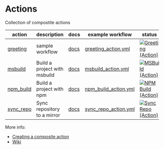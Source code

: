 # Actions

Collection of compostite actions

| action | description | docs | example workflow | status |
| -- |  -- | -- | -- | -- |
| [greeting](greeting/action.yml) | sample workflow | [docs](greeting/README.md) | [greeting_action.yml](.github/workflows/greeting_action.yml) | [![Greeting (Action)](https://github.com/DynamoDS/actions/actions/workflows/greeting_action.yml/badge.svg)](https://github.com/DynamoDS/actions/actions/workflows/greeting_action.yml) |
| [msbuild](msbuild/action.yml) | Build a project with msbuild | [docs](msbuild/README.md) | [msbuild_action.yml](.github/workflows/msbuild_action.yml) | [![MSBuild (Action)](https://github.com/DynamoDS/actions/actions/workflows/msbuild_action.yml/badge.svg)](https://github.com/DynamoDS/actions/actions/workflows/msbuild_action.yml) |
| [npm_build](npm_build/action.yml) | Build a project with npm | [docs](npm_build/README.md) | [npm_build_action.yml](.github/workflows/npm_build_action.yml) | [![NPM Build (Action)](https://github.com/DynamoDS/actions/actions/workflows/npm_build_action.yml/badge.svg)](https://github.com/DynamoDS/actions/actions/workflows/npm_build_action.yml) |
| [sync_repo](sync_repo/action.yml) | Sync repository to a mirror | [docs](sync_repo/README.md) | [sync_repo_action.yml](.github/workflows/sync_repo_action.yml) | [![Sync Repo (Action)](https://github.com/DynamoDS/actions/actions/workflows/sync_repo_action.yml/badge.svg)](https://github.com/DynamoDS/actions/actions/workflows/sync_repo_action.yml) |

More info:

- [Creating a composite action](https://docs.github.com/en/actions/creating-actions/creating-a-composite-action)
- [Wiki](https://wiki.autodesk.com/display/GEN/Dynamo+Reusable+Workflows+and+Composite+Actions)
